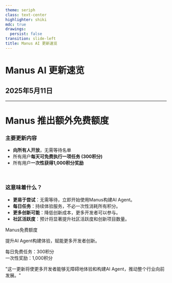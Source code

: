```yaml
---
theme: seriph
class: text-center
highlighter: shiki
mdc: true
drawings:
  persist: false
transition: slide-left
title: Manus AI 更新速览
---
```


# Manus AI 更新速览

## 2025年5月11日

<div class="abs-br m-6 flex gap-2">
  <a href="https://github.com/slidevjs/slidev" target="_blank" alt="GitHub"
    class="text-xl slidev-icon-btn opacity-50 !border-none !hover:text-white">
    <carbon-logo-github />
  </a>
</div>

---

# Manus 推出额外免费额度

<div class="grid grid-cols-1 md:grid-cols-2 gap-8 pt-8">

<div>

### 主要更新内容

<v-clicks>

- **向所有人开放**，无需等待名单
- 所有用户**每天可免费执行一项任务 (300积分)**
- 所有用户**一次性获得1,000积分奖励**

</v-clicks>

<br/>

### 这意味着什么？

<v-clicks>

- **更易于尝试**：无需等待，立即开始使用Manus构建AI Agent。
- **每日任务**：持续体验服务，不必一次性消耗所有积分。
- **更多创新可能**：降低创新成本，更多开发者可以参与。
- **社区活跃度**：预计将显著提升社区活跃度和创新项目数量。

</v-clicks>

</div>

<div>

<div class="flex items-center justify-center h-full">
  <div class="p-6 max-w-sm mx-auto bg-white rounded-xl shadow-md flex flex-col items-center space-y-4 dark:bg-gray-800">
    <div class="text-2xl font-bold text-black dark:text-white">Manus免费额度</div>
    <p class="text-gray-600 dark:text-gray-300 text-center">
      提升AI Agent构建体验，赋能更多开发者创新。
    </p>
    <div class="w-full">
      <div class="mt-4 bg-blue-100 text-blue-800 p-3 rounded-lg dark:bg-blue-900 dark:text-blue-100 text-center">
        <span class="font-semibold">每日免费任务</span>：300积分
      </div>
      <div class="mt-2 bg-green-100 text-green-800 p-3 rounded-lg dark:bg-green-900 dark:text-green-100 text-center">
        <span class="font-semibold">一次性奖励</span>：1,000积分
      </div>
    </div>
    <p class="text-sm text-gray-500 dark:text-gray-400 pt-2">
      "这一更新将使更多开发者能够无障碍地体验和构建AI Agent，推动整个行业向前发展。"
    </p>
  </div>
</div>

</div>

</div>
